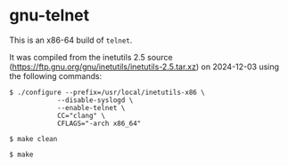 # gnu-telnet

This is an x86-64 build of `telnet`.

It was compiled from the inetutils 2.5 source (https://ftp.gnu.org/gnu/inetutils/inetutils-2.5.tar.xz) on 2024-12-03 using the following commands:

```
$ ./configure --prefix=/usr/local/inetutils-x86 \
            --disable-syslogd \
            --enable-telnet \
            CC="clang" \
            CFLAGS="-arch x86_64"

$ make clean

$ make
```

